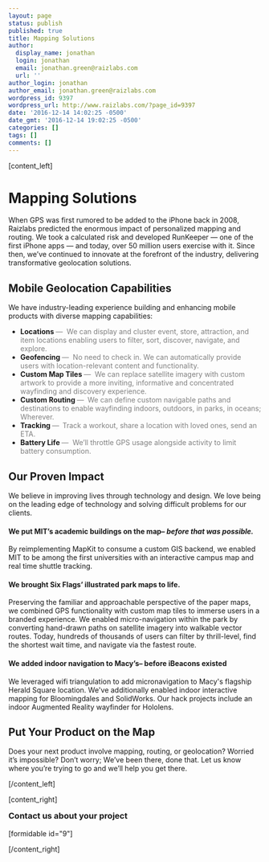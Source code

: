 ```yaml
---
layout: page
status: publish
published: true
title: Mapping Solutions
author:
  display_name: jonathan
  login: jonathan
  email: jonathan.green@raizlabs.com
  url: ''
author_login: jonathan
author_email: jonathan.green@raizlabs.com
wordpress_id: 9397
wordpress_url: http://www.raizlabs.com/?page_id=9397
date: '2016-12-14 14:02:25 -0500'
date_gmt: '2016-12-14 19:02:25 -0500'
categories: []
tags: []
comments: []
---
```

<p>[content_left]</p>
<h1 class="highlight">Mapping Solutions</h1>
<p>When GPS was first rumored to be added to the iPhone back in 2008, Raizlabs predicted the enormous impact of personalized mapping and routing. We took a calculated risk and developed RunKeeper — one of the first iPhone apps — and today, over 50 million users exercise with it. Since then, we’ve continued to innovate at the forefront of the industry, delivering transformative geolocation solutions.</p>
<h2 class="highlight">Mobile Geolocation Capabilities</h2>
<p>We have industry-leading experience building and enhancing mobile products with diverse mapping capabilities:</p>
<ul>
<li><strong>Locations </strong><span style="color: #808080">—</span>  <span style="color: #808080">We can display and cluster event, store, attraction, and item locations enabling users to filter, sort, discover, navigate, and explore.</span></li>
<li><strong>Geofencing </strong><span style="color: #808080">— </span> <span style="color: #808080">No need to check in. We can automatically provide users with location-relevant content and functionality.</span></li>
<li><strong>Custom Map Tiles </strong><span style="color: #808080">—</span>  <span style="color: #808080">We can replace satellite imagery with custom artwork to provide a more inviting, informative and concentrated wayfinding and discovery experience.</span></li>
<li><strong>Custom Routing </strong><span style="color: #808080">— </span><strong> </strong><span style="color: #808080">We can define custom navigable paths and destinations to enable wayfinding indoors, outdoors, in parks, in oceans; Wherever.</span></li>
<li><strong>Tracking </strong><span style="color: #808080">—</span><strong>  </strong><span style="color: #808080">Track a workout, share a location with loved ones, send an ETA.</span></li>
<li><strong>Battery Life </strong><span style="color: #808080">—  </span><span style="color: #808080">We’ll throttle GPS usage alongside activity to limit battery consumption.</span></li>
</ul>
<h2 class="highlight">Our Proven Impact</h2>
<p>We believe in improving lives through technology and design. We love being on the leading edge of technology and solving difficult problems for our clients.</p>
<h4>We put MIT’s academic buildings on the map<em>– before that was possible.</em></h4>
<p>By reimplementing MapKit to consume a custom GIS backend, we enabled MIT to be among the first universities with an interactive campus map and real time shuttle tracking.</p>
<h4>We brought Six Flags’ illustrated park maps to life.</h4>
<p>Preserving the familiar and approachable perspective of the paper maps, we combined GPS functionality with custom map tiles to immerse users in a branded experience. We enabled micro-navigation within the park by converting hand-drawn paths on satellite imagery into walkable vector routes. Today, hundreds of thousands of users can filter by thrill-level, find the shortest wait time, and navigate via the fastest route.</p>
<h4>We added indoor navigation to Macy’s<em>– </em>before iBeacons existed</h4>
<p>We leveraged wifi triangulation to add micronavigation to Macy's flagship Herald Square location. We've additionally enabled indoor interactive mapping for Bloomingdales and SolidWorks. Our hack projects include an indoor Augmented Reality wayfinder for Hololens.</p>
<h2 class="highlight">Put Your Product on the Map</h2>
<p>Does your next product involve mapping, routing, or geolocation? Worried it’s impossible? Don’t worry; We’ve been there, done that. Let us know where you’re trying to go and we’ll help you get there.</p>
<p>[/content_left]</p>
<p>[content_right]</p>
<div>
<h3 style="margin-top: 0px">Contact us about your project</h3>
<p>[formidable id="9"]</p>
</div>
<p>[/content_right]</p>
